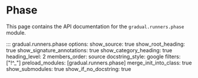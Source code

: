 # Phase

This page contains the API documentation for the `gradual.runners.phase` module.

::: gradual.runners.phase
    options:
        show_source: true
        show_root_heading: true
        show_signature_annotations: true
        show_category_heading: true
        heading_level: 2
        members_order: source
        docstring_style: google
        filters: ["!^_"]
        preload_modules: [gradual.runners.phase]
        merge_init_into_class: true
        show_submodules: true
        show_if_no_docstring: true
